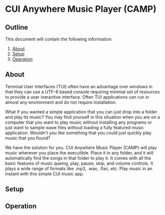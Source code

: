 # CUI Anywhere Music Player (CAMP)
## Outline

This document will contain the following information:
1. [About](#About)
2. [Setup](#Setup)
3. [Operation](#Operation)


## About

Terminal User Interfaces (TUI) often have an advantage over windows in that they can use a UTF-8 based console requiring minimal set of resources to provide a user ineractive interface. Often TUI applications can run in almost any environment and do not require installation.

What if you wanted a simple application that you can just drop into a folder and play its music? You may find yourself in this situation when you are on a computer that you want to play music without installing any programs or just want to sample wave files without loading a fully featured music application. Wouldn't you like something that you could just quickly play music that you found?

We have the solution for you. CUI Anywhere Music Player (CAMP) will play music wherever you place the executible. Place it in any folder, and it will automatically find the songs in that folder to play it. It comes with all the basic features of music queing, play, pause, skip, and volume controls. It plays a wide range of formats like .mp3, .wav, .flac, etc. Play music in an instant with this simple CUI music app.

## Setup


## Operation

